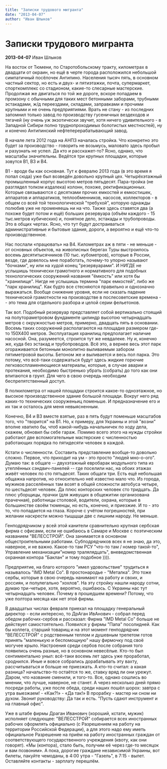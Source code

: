 ```yaml
---
title: "Записки трудового мигранта"
date: "2013-04-07"
author: "Иван Шлыков"
---
```


# Записки трудового мигранта

**2013-04-07** Иван Шлыков

На восток от Тюмени, по Старотобольскому тракту, километрах в двадцати от окраин, но ещё в черте города расположился небольшой симпатичный посёлочек Антипино. Населения тысяч пять, в основном частный сектор, но есть и двух- и пятиэтажки, почта, супермаркет, спорткомплекс со стадионом, какие-то слесарные мастерские. Продолжая же двигаться по той же дороге, вскоре попадаем в промзону с обычными для таких мест бетонными заборами, трубными эстакадами, ж/д переездами, складами, заправками и прочими крупными и не очень предприятиями. Врать не стану - из последних запомнил только завод по производству гусеничных вездеходов и тягачей (ну очень уж экзотически звучит, хотя ничего удивительного - в Западной Сибири полно труднопроходимых болотистых местностей), ну и конечно Антипинский нефтеперерабатывающий завод.

В начале лета 2012 года на АНПЗ началась стройка. Что конкретно это будет за производство - говорить не возьмусь, маловато здесь пробыл и разузнать не успел. Да кто и расскажет-то? Ясно, однако, что масштабы значительны. Ведётся три крупных площадки, которые зовутся В1, В3 и В4.

В1 - вроде бы как основная. Тут к февралю 2013 года (в это время я попал сюда) уже был возведён довольно крупный цех. Четырёхэтажный промышленный корпус высотою метров пятьдесят. Пара-тройка (не разглядел толком издалека) колонн, похоже, ректификационных. Которые связываются с десятками прочих емкостей и емкостишек, аппаратов и аппаратиков, теплообменников, насосов, коллекторов - в общем со всей той технологической "требухой", которую однажды полюбив уже не променяешь ни на что. Также здесь ставятся два (а похоже будет потом и ещё) больших резервуара (объём каждого - 15 тыс.метров кубических) и, понятное дело, эстакады и трубопроводы. Это в общих чертах. Ясно, что тут будут достраиваться административные и бытовые здания, дороги, а вероятно и ещё что-то производственное.

Нас послали «працювать» на В4. Километрах аж в пяти - не меньше - от основных объектов, на живописных берегах Туры выстроилось восемь десятитысячников (10 тыс. кубометров), которые в России, везде, где довелось мне поработать, почему-то упорно называют "бочками", ну или на худой конец "резервуарами". И НИГДЕ не услышишь технически грамотного и нормативного для подобных технологических сооружений названия "ёмкость" или хотя бы "хранилище". Нигде не услышишь термина "парк емкостей", либо же "парк хранилищ". Как будто все стесняются правильно и однозначно выражаться. Вообще снижение уровня, если не сказать падение технической грамотности на производстве в послесоветские времена -- это тема для отдельного разбора и целой серии фельетонов.

Так вот. Подобный резервуар представляет собой вертикально стоящий на полутораметровом фундаменте цилиндр высотою четырнадцать метров с окружностью метров, примерно, двадцать пять в основании. Восемь таких сооружений располагаются на площадке размером где-то 150Х400 метров. Эксплуатация хранилищ предполагает наличие насосной. Она, разумеется, строится тут же невдалеке. Ну и, конечно же, куда без эстакад и трубопроводов. Всё это, а вернее весь этот парк огораживается бетонным монолитно выливаемым забором пятиметровой высоты. Бетоном же и выливается и весь пол парка. Это потому, что всё-таки содержаться будут здесь жидкие горючие легковоспламеняющиеся материалы, которые, в случае аварии и протекания, необходимо быстренько убрать (собрать) до того как они впитаются в грунт. Для чего в свою очередь необходим беспрепятственный доступ.

В полкилометра от нашей площадки строится какое-то одноэтажное, но высокое производственное здание большой площади. Вокруг него ряд каких-то технических сооруженьиц поменьше. И предназначение его и их так и осталось для меня невыясненным.

Конечно, В4 и В3 вместе взятые, раз в пять будут поменьше масштабов того, что "творится" на В1. Но, к примеру, для Украины и этой "возни" вполне хватило бы, чтоб какой-нибудь начальничек по ходу дела, скажем, обновил бы себе гараж. Помимо всего этого на нужды стройки работают две вспомогательные мастерские с численностью работающих порядка по пятидесяти человек в каждой.

Кстати о численности. Составить представление вообще-то довольно сложно. Первое, что приходит на ум - это просто "людей мно-о-ого". Думаю так: в общаге -- двухэтажный евробарак модульного типа из утеплённых сэндвич-панелей -- где поселили нас, на обоих этажах живёт человек по сто пятьдесят. Таких общаги три. Есть ещё небольшая общажка напротив, но относительно неё известно мало что. Из города, мужиков расселённых там возят в общей сложности автобуса четыре, по шестьдесят человек. Да плюс конторских человек сто тридцать. Да плюс уборщицы, прачки (для живущих в общежитии организована прачечная), работницы столовой, водители, охрана, которые в большинстве своём тюменцы, но есть, конечно, и приезжие. И то - это то, что попадается на глаза. Короче с учётом погрешностей, при желании наскрести можно тыщщщи две с лишним народу. Не меньше.

Генподрядчиком у всей этой канители сравнительно крупная сербская фирма с офисами, если не ошибаюсь в Самаре и Москве с поэтическим названием "ВЕЛЕССТРОЙ". Она занимается в основном общестроительными работами. Субподрядчиков всех я не знаю, да это, наверное, и не важно. Какое-то там РСУ "что-то там / номер такой-то", Управление механизации"номер тралялядцать", вневедомственная охранная контора "Баклан" и тому подобное )))).

Предприятие, на благо которого "имел удовольствие" трудиться я называлось "IMD Metal Co". В простонародье - "Металка". Это тоже сербы, которые в свою очередь нанимают на работу и своих, и россиян, и полулегально "хохлов". На эту стройку нашли народу сотни, думаю три-четыре, хотя, вероятно, ошибаюсь. С Украины нас тут четырнадцать человек. Почему в прошедшем времени? Потому, что уже полтора месяца как нет этой фирмы.

В двадцатых числах февраля приехал на площадку генеральный директор - если интересно, то ДрАган ИвАнович - собрал перед обедом рабочих-сербов и рассказал: Фирма "IMD Metal Co" больше не действует самостоятельно. Появился у фирмы "Папа" посолидней. Как бы коллега, старший товарищ и на этот момент генподрядчик "ВЕЛЕССТРОЙ" с родственным теплом и душевным трепетом готов принять "маленькую и беспомощную" нашу фирмочку под своё могучее крыло. Настроения среди сербов после собрания того появились очень разные, но в основном невесёлые. Кто-то был сентиментально уныл: всё-таки восемь лет здесь уже проработал, сроднился. Иные и вовсе собрались дорабатывать эту вахту, рассчитываться и больше не приезжать. А кто-то считал: а какая разница? начальство-то остаётся то же, ставку вряд ли они урежут. Даром, что название сменили, и того-то. Все, однако сошлись во мнении, что лучше, наверное, не станет. А через несколько дней прямо посреди работы, уже после обеда, среди наших пошёл шорох: завтра с утра выезжаем! - «Как?!» - «Да так!» В прорабку - мастер ни сном ни духом. Звонит руководству: Да так и есть. "Пусть сдают инструмент и на главный офис".

Уже в штабе фирмы Драган Иванович (хороший, кстати, мужик) исполняет следующее: "ВЕЛЕССТРОЙ" собирается всех иностранных рабочих оформлять официально (с Разрешением на работу на территории Российской Федерации), а для этого надо ему иметь официальное Разрешение на приём на работу иностранных граждан от соответствующего государственного учреждения (квоту, как они говорят). «Мы (контора), стало быть, получим её через где-то месяцок и вам позвоним». А пока, дорогие граждане независимой Украины, вот билеты, пакуйте чемоданы, в 4:00 утра - "Газель", в 7:15 - вылет. Оставляйте контакты - зарплату перешлём.